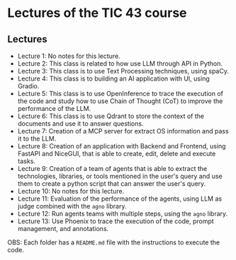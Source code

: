 # Lectures of the TIC 43 course

## Lectures

- Lecture 1: No notes for this lecture.
- Lecture 2: This class is related to how use LLM through API in Python.
- Lecture 3: This class is to use Text Processing techniques, using spaCy.
- Lecture 4: This class is to building an AI application with UI, using Gradio.
- Lecture 5: This class is to use OpenInference to trace the execution of the code and study how to use Chain of Thought (CoT) to improve the performance of the LLM.
- Lecture 6: This class is to use Qdrant to store the context of the documents and use it to answer questions.
- Lecture 7: Creation of a MCP server for extract OS information and pass it to the LLM.
- Lecture 8: Creation of an application with Backend and Frontend, using FastAPI and NiceGUI, that is able to create, edit, delete and execute tasks.
- Lecture 9: Creation of a team of agents that is able to extract the technologies, libraries, or tools mentioned in the user's query and use them to create a python script that can answer the user's query.
- Lecture 10: No notes for this lecture.
- Lecture 11: Evaluation of the performance of the agents, using LLM as judge combined with the `agno` library.
- Lecture 12: Run agents teams with multiple steps, using the `agno` library.
- Lecture 13: Use Phoenix to trace the execution of the code, prompt management, and annotations.

OBS: Each folder has a `README.md` file with the instructions to execute the code.
